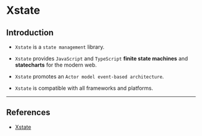 # Xstate

## Introduction

* `Xstate` is a `state management` library.

* `Xstate` provides `JavaScript` and `TypeScript` __finite state machines__ and __statecharts__ for the modern web.

* `Xstate` promotes an `Actor model event-based architecture`.

* `Xstate` is compatible with all frameworks and platforms.

---

## References

* [Xstate](https://xstate.js.org)